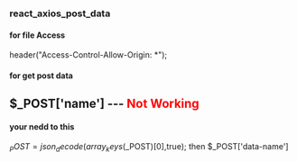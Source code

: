 ### react_axios_post_data
#### for file Access
header("Access-Control-Allow-Origin: *");
#### for get post data
$_POST['name'] --- <span style="color:red">Not Working 
  ---------------------------------
#### your nedd to this 
$_POST = json_decode(array_keys($_POST)[0],true);
then 
$_POST['data-name']

  






